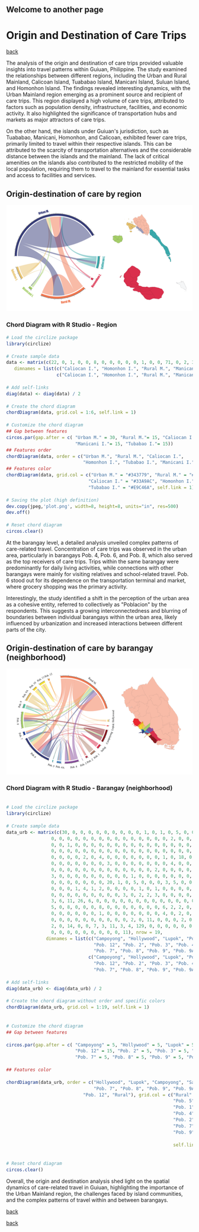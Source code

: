 ## Welcome to another page

# Origin and Destination of Care Trips
[back](./README.md)

The analysis of the origin and destination of care trips provided valuable insights into travel patterns within Guiuan, Philippine. The study examined the relationships between different regions, including the Urban and Rural Mainland, Calicoan Island, Tuababao Island, Manicani Island, Suluan Island, and Homonhon Island. The findings revealed interesting dynamics, with the Urban Mainland region emerging as a prominent source and recipient of care trips. This region displayed a high volume of care trips, attributed to factors such as population density, infrastructure, facilities, and economic activity. It also highlighted the significance of transportation hubs and markets as major attractors of care trips.

On the other hand, the islands under Guiuan's jurisdiction, such as Tuababao, Manicani, Homonhon, and Calicoan, exhibited fewer care trips, primarily limited to travel within their respective islands. This can be attributed to the scarcity of transportation alternatives and the considerable distance between the islands and the mainland. The lack of critical amenities on the islands also contributed to the restricted mobility of the local population, requiring them to travel to the mainland for essential tasks and access to facilities and services.

## Origin-destination of care by region
![Branching](/assets/projects-img/origin-destination-region.png)

### Chord Diagram with R Studio - Region
```r
# Load the circlize package
library(circlize)

# Create sample data
data <- matrix(c(22, 0, 1, 0, 0, 8, 0, 0, 0, 0, 0, 1, 0, 0, 71, 0, 2, 38, 0, 0, 0, 3, 0, 2, 0, 0, 0, 0, 30, 0, 7, 5, 32, 6, 8, 233), nrow = 6,
   dimnames = list(c("Caliocan I.", "Homonhon I.", "Rural M.", "Manicani I.", "Tubabao I.", "Urban M."), 
                   c("Caliocan I.", "Homonhon I.", "Rural M.", "Manicani I.", "Tubabao I.", "Urban M.")))

# Add self-links
diag(data) <- diag(data) / 2

# Create the chord diagram
chordDiagram(data, grid.col = 1:6, self.link = 1)

# Customize the chord diagram
## Gap between features
circos.par(gap.after = c( "Urban M." = 30, "Rural M."= 15, "Caliocan I."= 15, "Homonhon I."= 15, 
                          "Manicani I."= 15, "Tubabao I."= 15))
## Features order
chordDiagram(data, order = c("Urban M.", "Rural M.", "Caliocan I.", 
                             "Homonhon I.", "Tubabao I.", "Manicani I."))
## Features color
chordDiagram(data, grid.col = c("Urban M." = "#343779", "Rural M." = "#FC7643", 
                               "Caliocan I." = "#33A9AC", "Homonhon I." = "#DA2A47", "Manicani I." = "#A5CF61", 
                               "Tubabao I." = "#E9C46A", self.link = 1))

# Saving the plot (high definition)
dev.copy(jpeg,'plot.png', width=8, height=8, units="in", res=500)
dev.off()

# Reset chord diagram
circos.clear()
```

At the barangay level, a detailed analysis unveiled complex patterns of care-related travel. Concentration of care trips was observed in the urban area, particularly in barangays Pob. 4, Pob. 6, and Pob. 8, which also served as the top receivers of care trips. Trips within the same barangay were predominantly for daily living activities, while connections with other barangays were mainly for visiting relatives and school-related travel. Pob. 6 stood out for its dependence on the transportation terminal and market, where grocery shopping was the primary activity.

Interestingly, the study identified a shift in the perception of the urban area as a cohesive entity, referred to collectively as "Poblacion" by the respondents. This suggests a growing interconnectedness and blurring of boundaries between individual barangays within the urban area, likely influenced by urbanization and increased interactions between different parts of the city.

## Origin-destination of care by barangay (neighborhood)
![Branching](/assets/projects-img/origin-destination-barangay.png)

### Chord Diagram with R Studio - Barangay (neighborhood)
```r

# Load the circlize package
library(circlize)

# Create sample data
data_urb <- matrix(c(30, 0, 0, 0, 0, 0, 0, 0, 0, 0, 1, 0, 1, 0, 5, 0, 0, 0, 0, 0, 3, 
                 0, 0, 0, 0, 0, 0, 0, 0, 0, 0, 0, 0, 0, 0, 0, 2, 0, 0, 0, 0, 0, 
                 0, 0, 1, 0, 0, 0, 0, 0, 0, 0, 0, 0, 0, 0, 0, 0, 0, 0, 18, 0, 0, 
                 0, 0, 0, 0, 0, 0, 0, 0, 0, 0, 0, 0, 0, 0, 0, 0, 0, 0, 0, 0, 0, 
                 0, 0, 0, 0, 2, 0, 4, 0, 0, 0, 0, 0, 0, 0, 1, 0, 18, 0, 0, 0, 0, 
                 0, 0, 0, 0, 0, 0, 0, 3, 0, 0, 0, 0, 0, 0, 0, 4, 0, 0, 0, 0, 0, 0, 
                 0, 0, 0, 0, 0, 0, 0, 0, 0, 0, 0, 0, 0, 2, 0, 0, 0, 0, 0, 0, 0, 0, 0, 
                 3, 0, 0, 0, 0, 0, 0, 0, 0, 0, 1, 0, 0, 0, 0, 0, 0, 0, 0, 0, 0, 0, 0, 
                 0, 0, 0, 0, 0, 0, 0, 20, 1, 0, 5, 0, 0, 0, 3, 5, 0, 0, 1, 0, 0, 0, 0, 
                 0, 0, 0, 1, 4, 1, 2, 0, 0, 0, 0, 1, 0, 1, 0, 0, 0, 0, 0, 0, 0, 0, 0, 
                 0, 0, 0, 0, 0, 0, 0, 0, 0, 3, 0, 2, 2, 3, 0, 0, 0, 0, 5, 5, 1, 26, 1, 
                 3, 6, 11, 26, 6, 0, 0, 0, 0, 0, 0, 0, 0, 0, 0, 0, 0, 0, 0, 0, 0, 2, 
                 5, 0, 8, 0, 0, 0, 8, 0, 0, 0, 0, 0, 0, 0, 6, 2, 2, 0, 2, 11, 0, 0, 
                 0, 0, 0, 0, 0, 0, 1, 0, 0, 0, 0, 0, 0, 0, 4, 0, 2, 0, 0, 0, 0, 0, 
                 0, 0, 0, 0, 0, 0, 0, 0, 0, 0, 2, 0, 11, 0, 0, 0, 2, 0, 0, 0, 2, 1, 
                 2, 0, 14, 0, 0, 7, 3, 11, 3, 4, 129, 0, 0, 0, 0, 0, 0, 0, 0, 0, 0, 
                 0, 0, 0, 0, 0, 0, 0, 0, 0, 11), nrow = 19,
               dimnames = list(c("Campoyong", "Hollywood", "Lupok", "Pob. 1", "Pob. 10", "Pob. 11",
                                 "Pob. 12", "Pob. 2", "Pob. 3", "Pob. 4", "Pob. 4A", "Pob. 5", "Pob. 6",
                                 "Pob. 7", "Pob. 8", "Pob. 9", "Pob. 9A", "Rural", "Salug"), 
                               c("Campoyong", "Hollywood", "Lupok", "Pob. 1", "Pob. 10", "Pob. 11",
                                 "Pob. 12", "Pob. 2", "Pob. 3", "Pob. 4", "Pob. 4A", "Pob. 5", "Pob. 6",
                                 "Pob. 7", "Pob. 8", "Pob. 9", "Pob. 9A", "Rural", "Salug")))

# Add self-links
diag(data_urb) <- diag(data_urb) / 2

# Create the chord diagram without order and specific colors
chordDiagram(data_urb, grid.col = 1:19, self.link = 1)


# Customize the chord diagram
## Gap between features

circos.par(gap.after = c( "Campoyong" = 5, "Hollywood" = 5, "Lupok" = 5, "Pob. 1" = 5, "Pob. 10" = 5, "Pob. 11" = 5,
                          "Pob. 12" = 15, "Pob. 2" = 5, "Pob. 3" = 5, "Pob. 4" = 5, "Pob. 4A" = 5, "Pob. 5" = 5, "Pob. 6" = 5,
                          "Pob. 7" = 5, "Pob. 8" = 5, "Pob. 9" = 5, "Pob. 9A" = 5, "Rural" = 15, "Salug" = 5))

## Features color

chordDiagram(data_urb, order = c("Hollywood", "Lupok", "Campoyong", "Salug", "Pob. 1", "Pob. 2", "Pob. 3", "Pob. 4", "Pob. 4A", "Pob. 5", "Pob. 6",
                                 "Pob. 7", "Pob. 8", "Pob. 9", "Pob. 9A", "Pob. 10", "Pob. 11",
                             "Pob. 12", "Rural"), grid.col = c("Rural" = "#FC7643", "Pob. 6" = "#343779", "Pob. 9A" = "#E9C46A", 
                                                               "Pob. 5" = "#33A9AC", "Pob. 8" = "#A5CF61", "Salug" = "#DA2A47", 
                                                               "Pob. 1" = "#B1816C", "Campoyong" = "#8C0303", "Pob. 5A" = "#6089b5",
                                                               "Pob. 4" = "#8E44AD",  "Pob. 10" = "#FED700", "Pob. 12" = "#F39C12",
                                                               "Pob. 2" = "#B9324C", "Pob. 11" = "#FCE205", "Pob. 2" = "#702963",
                                                               "Pob. 7" = "#1034A6", "Pob. 4A" = "#1E90FF", "Lupok" = "red", "Pob. 3" = "purple",
                                                               "Pob. 9" = "#1cd3a2",
                                                             
                                                               self.link = 1))


# Reset chord diagram
circos.clear()
```

Overall, the origin and destination analysis shed light on the spatial dynamics of care-related travel in Guiuan, highlighting the importance of the Urban Mainland region, the challenges faced by island communities, and the complex patterns of travel within and between barangays.

[back](./README.md)


[back](./README.md)
